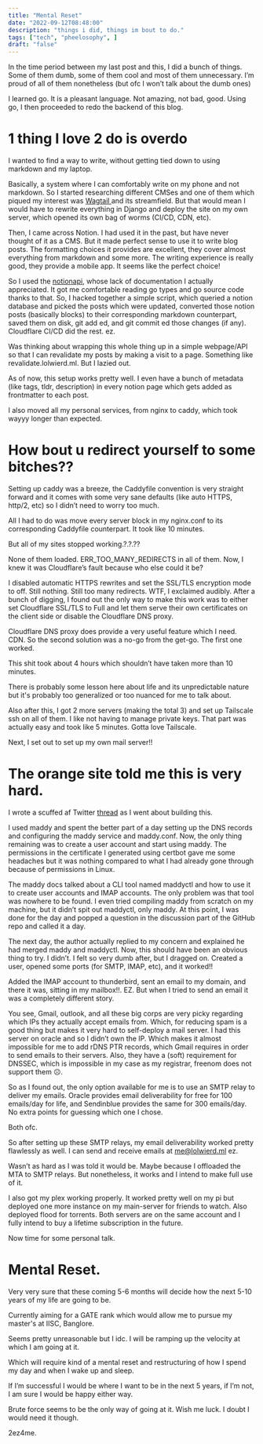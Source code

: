 ```yaml
---
title: "Mental Reset"
date: "2022-09-12T08:48:00"
description: "things i did, things im bout to do."
tags: ["tech", "pheelosophy", ]
draft: "false"
---
```


In the time period between my last post and this, I did a bunch of things. Some of them dumb, some of them cool and most of them unnecessary. I’m proud of all of them nonetheless (but ofc I won’t talk about the dumb ones)



I learned go. It is a pleasant language. Not amazing, not bad, good. Using go, I then proceeded to redo the backend of this blog. 

# 1 thing I love 2 do is overdo

I wanted to find a way to write, without getting tied down to using markdown and my laptop.

Basically, a system where I can comfortably write on my phone and not markdown. So I started researching different CMSes and one of them which piqued my interest was [Wagtail ](https://wagtail.org/)and its streamfield. But that would mean I would have to rewrite everything in Django and deploy the site on my own server, which opened its own bag of worms (CI/CD, CDN, etc). 



Then, I came across Notion. I had used it in the past, but have never thought of it as a CMS. But it made perfect sense to use it to write blog posts. The formatting choices it provides are excellent, they cover almost everything from markdown and some more. The writing experience is really good, they provide a mobile app. It seems like the perfect choice!



So I used the [notionapi](https://github.com/jomei/notionapi), whose lack of documentation I actually appreciated. It got me comfortable reading go types and go source code thanks to that. So, I hacked together a simple script, which queried a notion database and picked the posts which were updated, converted those notion posts (basically blocks) to their corresponding markdown counterpart, saved them on disk, git add ed, and git commit ed those changes (if any). Cloudflare CI/CD did the rest. ez.



Was thinking about wrapping this whole thing up in a simple webpage/API so that I can revalidate my posts by making a visit to a page. Something like revalidate.lolwierd.ml. But I lazied out.

As of now, this setup works pretty well. I even have a bunch of metadata (like tags, tldr, description) in every notion page which gets added as frontmatter to each post. 



I also moved all my personal services, from nginx to caddy, which took wayyy longer than expected.

# How bout u redirect yourself to some bitches??

Setting up caddy was a breeze, the Caddyfile convention is very straight forward and it comes with some very sane defaults (like auto HTTPS, http/2, etc) so I didn’t need to worry too much.

All I had to do was move every server block in my nginx.conf to its corresponding Caddyfile counterpart. It took like 10 minutes.

But all of my sites stopped working.?.?.??

None of them loaded. ERR_TOO_MANY_REDIRECTS in all of them. Now, I knew it was Cloudflare’s fault because who else could it be?



I disabled automatic HTTPS rewrites and set the SSL/TLS encryption mode to off. Still nothing. Still too many redirects. WTF, I exclaimed audibly. After a bunch of digging, I found out the only way to make this work was to either set Cloudflare SSL/TLS to Full and let them serve their own certificates on the client side or disable the Cloudflare DNS proxy.



Cloudflare DNS proxy does provide a very useful feature which I need. CDN. So the second solution was a no-go from the get-go. The first one worked.



This shit took about 4 hours which shouldn’t have taken more than 10 minutes.

There is probably some lesson here about life and its unpredictable nature but it's probably too generalized or too nuanced for me to talk about.



Also after this, I got 2 more servers (making the total 3) and set up Tailscale ssh on all of them. I like not having to manage private keys. That part was actually easy and took like 5 minutes. Gotta love Tailscale.



Next, I set out to set up my own mail server!!

# The orange site told me this is very hard.

I wrote a scuffed af Twitter [thread](https://twitter.com/LOLwierd_/status/1566688228169875456?s=20&t=yrZbybcfF0Ihc0IKwkcdZw) as I went about building this.



I used maddy and spent the better part of a day setting up the DNS records and configuring the maddy service and maddy.conf. Now, the only thing remaining was to create a user account and start using maddy. The permissions in the certificate I generated using certbot gave me some headaches but it was nothing compared to what I had already gone through because of permissions in Linux.

The maddy docs talked about a CLI tool named maddyctl and how to use it to create user accounts and IMAP accounts. The only problem was that tool was nowhere to be found. I even tried compiling maddy from scratch on my machine, but it didn’t spit out maddyctl, only maddy. At this point, I was done for the day and popped a question in the discussion part of the GitHub repo and called it a day.



The next day, the author actually replied to my concern and explained he had merged maddy and maddyctl. Now, this should have been an obvious thing to try. I didn’t. I felt so very dumb after, but I dragged on. Created a user, opened some ports (for SMTP, IMAP, etc), and it worked!!



Added the IMAP account to thunderbird, sent an email to my domain, and there it was, sitting in my mailbox!!. EZ. But when I tried to send an email it was a completely different story. 

You see, Gmail, outlook, and all these big corps are very picky regarding which IPs they actually accept emails from. Which, for reducing spam is a good thing but makes it very hard to self-deploy a mail server. I had this server on oracle and so I didn’t own the IP. Which makes it almost impossible for me to add rDNS PTR records, which Gmail requires in order to send emails to their servers. Also, they have a (soft) requirement for DNSSEC, which is impossible in my case as my registrar, freenom does not support them ☹️.

So as I found out, the only option available for me is to use an SMTP relay to deliver my emails. Oracle provides email deliverability for free for 100 emails/day for life, and Sendinblue provides the same for 300 emails/day. No extra points for guessing which one I chose.

Both ofc.

So after setting up these SMTP relays, my email deliverability worked pretty flawlessly as well. I can send and receive emails at me@lolwierd.ml ez.



Wasn’t as hard as I was told it would be. Maybe because I offloaded the MTA to SMTP relays. But nonetheless, it works and I intend to make full use of it.



I also got my plex working properly. It worked pretty well on my pi but deployed one more instance on my main-server for friends to watch. Also deployed flood for torrents. Both servers are on the same account and I fully intend to buy a lifetime subscription in the future.



Now time for some personal talk. 

# Mental Reset.

Very very sure that these coming 5-6 months will decide how the next 5-10 years of my life are going to be. 

Currently aiming for a GATE rank which would allow me to pursue my master's at IISC, Banglore.

Seems pretty unreasonable but I idc. I will be ramping up the velocity at which I am going at it.

Which will require kind of a mental reset and restructuring of how I spend my day and when I wake up and sleep.

If I’m successful I would be where I want to be in the next 5 years, if I’m not, I am sure I would be happy either way.



Brute force seems to be the only way of going at it. Wish me luck. I doubt I would need it though.

2ez4me.




